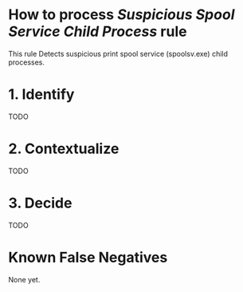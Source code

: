 # How to process *Suspicious Spool Service Child Process* rule
This rule Detects suspicious print spool service (spoolsv.exe) child processes.

# 1. Identify
TODO

# 2. Contextualize
TODO

# 3. Decide
TODO

# Known False Negatives
None yet.
